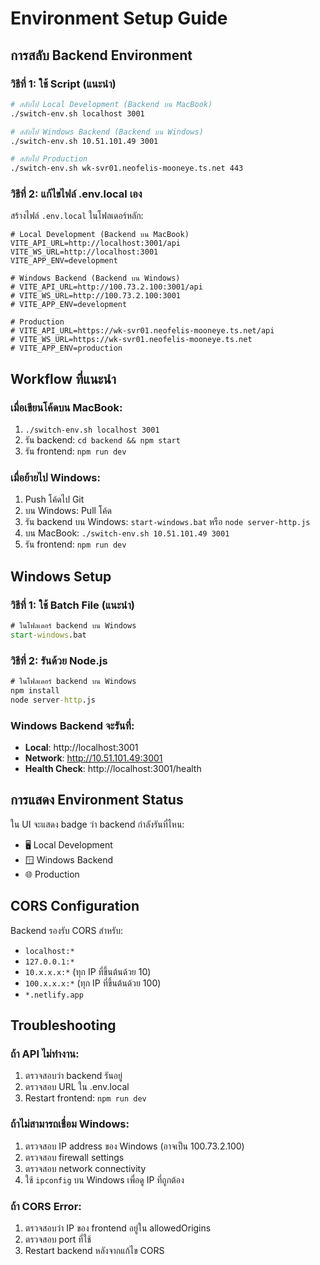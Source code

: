 # Environment Setup Guide

## การสลับ Backend Environment

### วิธีที่ 1: ใช้ Script (แนะนำ)

```bash
# สลับไป Local Development (Backend บน MacBook)
./switch-env.sh localhost 3001

# สลับไป Windows Backend (Backend บน Windows)
./switch-env.sh 10.51.101.49 3001

# สลับไป Production
./switch-env.sh wk-svr01.neofelis-mooneye.ts.net 443
```

### วิธีที่ 2: แก้ไขไฟล์ .env.local เอง

สร้างไฟล์ `.env.local` ในโฟลเดอร์หลัก:

```env
# Local Development (Backend บน MacBook)
VITE_API_URL=http://localhost:3001/api
VITE_WS_URL=http://localhost:3001
VITE_APP_ENV=development

# Windows Backend (Backend บน Windows)
# VITE_API_URL=http://100.73.2.100:3001/api
# VITE_WS_URL=http://100.73.2.100:3001
# VITE_APP_ENV=development

# Production
# VITE_API_URL=https://wk-svr01.neofelis-mooneye.ts.net/api
# VITE_WS_URL=https://wk-svr01.neofelis-mooneye.ts.net
# VITE_APP_ENV=production
```

## Workflow ที่แนะนำ

### เมื่อเขียนโค้ดบน MacBook:
1. `./switch-env.sh localhost 3001`
2. รัน backend: `cd backend && npm start`
3. รัน frontend: `npm run dev`

### เมื่อย้ายไป Windows:
1. Push โค้ดไป Git
2. บน Windows: Pull โค้ด
3. รัน backend บน Windows: `start-windows.bat` หรือ `node server-http.js`
4. บน MacBook: `./switch-env.sh 10.51.101.49 3001`
5. รัน frontend: `npm run dev`

## Windows Setup

### วิธีที่ 1: ใช้ Batch File (แนะนำ)
```cmd
# ในโฟลเดอร์ backend บน Windows
start-windows.bat
```

### วิธีที่ 2: รันด้วย Node.js
```cmd
# ในโฟลเดอร์ backend บน Windows
npm install
node server-http.js
```

### Windows Backend จะรันที่:
- **Local**: http://localhost:3001
- **Network**: http://10.51.101.49:3001
- **Health Check**: http://localhost:3001/health

## การแสดง Environment Status

ใน UI จะแสดง badge ว่า backend กำลังรันที่ไหน:
- 🖥️ Local Development
- 🪟 Windows Backend  
- 🌐 Production

## CORS Configuration

Backend รองรับ CORS สำหรับ:
- `localhost:*`
- `127.0.0.1:*`
- `10.x.x.x:*` (ทุก IP ที่ขึ้นต้นด้วย 10)
- `100.x.x.x:*` (ทุก IP ที่ขึ้นต้นด้วย 100)
- `*.netlify.app`

## Troubleshooting

### ถ้า API ไม่ทำงาน:
1. ตรวจสอบว่า backend รันอยู่
2. ตรวจสอบ URL ใน .env.local
3. Restart frontend: `npm run dev`

### ถ้าไม่สามารถเชื่อม Windows:
1. ตรวจสอบ IP address ของ Windows (อาจเป็น 100.73.2.100)
2. ตรวจสอบ firewall settings
3. ตรวจสอบ network connectivity
4. ใช้ `ipconfig` บน Windows เพื่อดู IP ที่ถูกต้อง

### ถ้า CORS Error:
1. ตรวจสอบว่า IP ของ frontend อยู่ใน allowedOrigins
2. ตรวจสอบ port ที่ใช้
3. Restart backend หลังจากแก้ไข CORS
